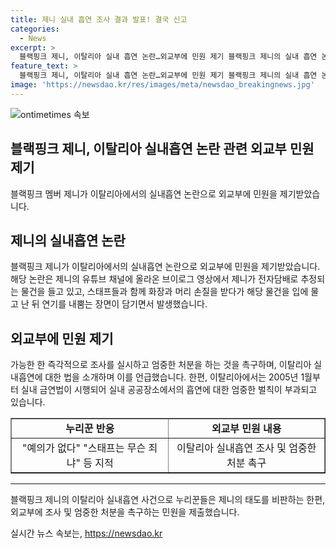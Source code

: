 ```yaml
---
title: 제니 실내 흡연 조사 결과 발표! 결국 신고
categories:
  - News
excerpt: >
  블랙핑크 제니, 이탈리아 실내 흡연 논란…외교부에 민원 제기 블랙핑크 제니의 실내 흡연 논란 영상이 SNS를 뒤흔들며 누리꾼들의 비판을 샀다. 이에 이탈리아 주재 대사관에 민원 신청이 접수되었으며, 이탈리아의 실내 금연법을 언급하며 강력한 조치를 촉구하는 상황이다. 블랙핑크의 멤버로서의 이미지와 이탈리아의 법을 어기면서 일으킨 논란으로 누리꾼들의 관심이 집중되고 있다.
feature_text: >
  블랙핑크 제니, 이탈리아 실내 흡연 논란…외교부에 민원 제기 블랙핑크 제니의 실내 흡연 논란 영상이 SNS를 뒤흔들며 누리꾼들의 비판을 샀다. 이에 이탈리아 주재 대사관에 민원 신청이 접수되었으며, 이탈리아의 실내 금연법을 언급하며 강력한 조치를 촉구하는 상황이다. 블랙핑크의 멤버로서의 이미지와 이탈리아의 법을 어기면서 일으킨 논란으로 누리꾼들의 관심이 집중되고 있다.
image: 'https://newsdao.kr/res/images/meta/newsdao_breakingnews.jpg'
---
```


<p><img src="https://newsdao.kr/res/images/meta/newsdao_breakingnews.jpg" alt="ontimetimes 속보" /></p>

<h2>블랙핑크 제니, 이탈리아 실내흡연 논란 관련 외교부 민원 제기</h2>

<p data-ke-size="size16">블랙핑크 멤버 제니가 이탈리아에서의 실내흡연 논란으로 외교부에 민원을 제기받았습니다.</p>

<h2 data-ke-size="size26">제니의 실내흡연 논란</h2>

<p data-ke-size="size16">블랙핑크 제니가 이탈리아에서의 실내흡연 논란으로 외교부에 민원을 제기받았습니다. 해당 논란은 제니의 유튜브 채널에 올라온 브이로그 영상에서 제니가 전자담배로 추정되는 물건을 들고 있고, 스태프들과 함께 화장과 머리 손질을 받다가 해당 물건을 입에 물고 난 뒤 연기를 내뿜는 장면이 담기면서 발생했습니다.</p>

<h2 data-ke-size="size26">외교부에 민원 제기</h2>

<p data-ke-size="size16">가능한 한 즉각적으로 조사를 실시하고 엄중한 처분을 하는 것을 촉구하며, 이탈리아 실내흡연에 대한 법을 소개하며 이를 언급했습니다. 한편, 이탈리아에서는 2005년 1월부터 실내 금연법이 시행되어 실내 공공장소에서의 흡연에 대한 엄중한 벌칙이 부과되고 있습니다.</p>

<table style="width: 100%;" border="1">
<tbody>
<tr>
<td style="text-align: center; height: 17px;"><b>누리꾼 반응</b></td>
<td style="text-align: center; height: 17px;"><b>외교부 민원 내용</b></td>
</tr>
<tr>
<td style="text-align: center;">"예의가 없다" "스태프는 무슨 죄냐" 등 지적</td>
<td style="text-align: center;">이탈리아 실내흡연 조사 및 엄중한 처분 촉구</td>
</tr>
</tbody>
</table>

<hr>

<p data-ke-size="size16">블랙핑크 제니의 이탈리아 실내흡연 사건으로 누리꾼들은 제니의 태도를 비판하는 한편, 외교부에 조사 및 엄중한 처분을 촉구하는 민원을 제출했습니다.</p>
실시간 뉴스 속보는, <a href="https://newsdao.kr" rel="dofollow">https://newsdao.kr</a>


